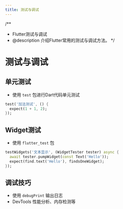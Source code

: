 ```yaml
---
title: 测试与调试
---
```


/**
 * Flutter测试与调试
 * @description 介绍Flutter常用的测试与调试方法。
 */

# 测试与调试

## 单元测试
- 使用 `test` 包进行Dart代码单元测试

```dart
test('加法测试', () {
  expect(1 + 1, 2);
});
```

## Widget测试
- 使用 `flutter_test` 包

```dart
testWidgets('文本显示', (WidgetTester tester) async {
  await tester.pumpWidget(const Text('Hello'));
  expect(find.text('Hello'), findsOneWidget);
});
```

## 调试技巧
- 使用 `debugPrint` 输出日志
- DevTools 性能分析、内存检测等 